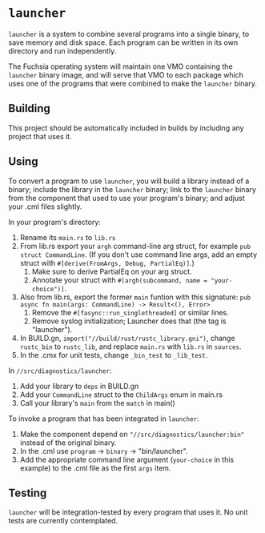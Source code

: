 # `launcher`

`launcher` is a system to combine several programs into a single binary, to
save memory and disk space. Each program can be written in its own directory
and run independently.

The Fuchsia operating system will maintain one VMO containing the `launcher`
binary image, and will serve that VMO to each package which uses one of the
programs that were combined to make the `launcher` binary.

## Building

This project should be automatically included in builds by including any
project that uses it.

## Using

To convert a program to use `launcher`, you will build a library instead of a
binary; include the library in the `launcher` binary; link to the `launcher`
binary from the component that used to use your program's binary; and adjust
your .cml files slightly.

In your program's directory:

1. Rename its `main.rs` to `lib.rs`
1. From lib.rs export your `argh` command-line arg struct, for example
`pub struct CommandLine`. (If you don't use command line args, add an
empty struct with `#[derive(FromArgs, Debug, PartialEq)]`.)
    1. Make sure to derive PartialEq on your arg struct.
    1. Annotate your struct with `#[argh(subcommand, name = "your-choice")]`.
1. Also from lib.rs, export the former `main` funtion with this signature:
`pub async fn main(args: CommandLine) -> Result<(), Error>`
    1. Remove the `#[fasync::run_singlethreaded]` or similar lines.
    1. Remove syslog initialization; Launcher does that (the tag is "launcher").
1. In BUILD.gn, `import("//build/rust/rustc_library.gni")`, change
`rustc_bin` to `rustc_lib`, and replace `main.rs` with `lib.rs` in `sources`.
1. In the .cmx for unit tests, change `_bin_test` to `_lib_test`.

In `//src/diagnostics/launcher`:

1. Add your library to `deps` in BUILD.gn
1. Add your `CommandLine` struct to the `ChildArgs` enum in main.rs
1. Call your library's `main` from the `match` in main()

To invoke a program that has been integrated in `launcher`:

1. Make the component depend on `"//src/diagnostics/launcher:bin"` instead of
the original binary.
1. In the .cml use `program` -> `binary` -> "bin/launcher".
1. Add the appropriate command line argument (`your-choice` in this example) to
the .cml file as the first `args` item.

## Testing

`launcher` will be integration-tested by every program that uses it.
No unit tests are currently contemplated.
